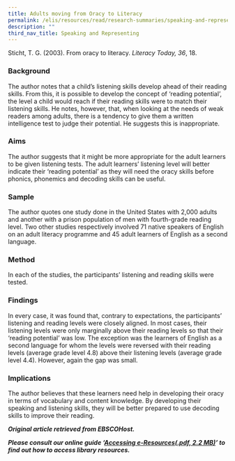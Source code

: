 ```yaml
---
title: Adults moving from Oracy to Literacy
permalink: /elis/resources/read/research-summaries/speaking-and-representing/adults-moving-from-oracy-literacy/
description: ""
third_nav_title: Speaking and Representing
---
```

Sticht, T. G. (2003). From oracy to literacy. _Literacy Today, 36_, 18.

### Background

The author notes that a child’s listening skills develop ahead of their reading skills. From this, it is possible to develop the concept of ‘reading potential’, the level a child would reach if their reading skills were to match their listening skills. He notes, however, that, when looking at the needs of weak readers among adults, there is a tendency to give them a written intelligence test to judge their potential. He suggests this is inappropriate.

### Aims

The author suggests that it might be more appropriate for the adult learners to be given listening tests. The adult learners’ listening level will better indicate their ‘reading potential’ as they will need the oracy skills before phonics, phonemics and decoding skills can be useful.

### Sample

The author quotes one study done in the United States with 2,000 adults and another with a prison population of men with fourth-grade reading level. Two other studies respectively involved 71 native speakers of English on an adult literacy programme and 45 adult learners of English as a second language.

### Method

In each of the studies, the participants’ listening and reading skills were tested.

### Findings

In every case, it was found that, contrary to expectations, the participants’ listening and reading levels were closely aligned. In most cases, their listening levels were only marginally above their reading levels so that their ‘reading potential’ was low. The exception was the learners of English as a second language for whom the levels were reversed with their reading levels (average grade level 4.8) above their listening levels (average grade level 4.4). However, again the gap was small.

### Implications

The author believes that these learners need help in developing their oracy in terms of vocabulary and content knowledge. By developing their speaking and listening skills, they will be better prepared to use decoding skills to improve their reading.


_**Original article retrieved from EBSCOHost.**_  

_**Please consult our online guide ‘**__**[Accessing e-Resources(.pdf, 2.2 MB)](https://academyofsingaporeteachers-moe-edu-sg-admin.cwp.sg/elis/resources/read/research-summaries/speaking-and-representing/18e45074-6b1b-4ac7-811f-1a8da16c4f81 "Accessing e-Resources")**__**’ to find out how to access library resources.**_
